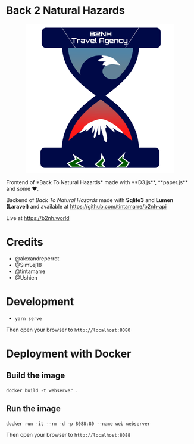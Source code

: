 # Back 2 Natural Hazards

<p align="center">
<img src="https://github.com/SimLej18/B2NH/blob/main/assets/css/logo.png?raw=true" alt="B2NH logo" width="400"/>
</p>
Frontend of *Back To Natural Hazards* made with **D3.js**, **paper.js** and some ❤️.

Backend of *Back To Natural Hazards* made with **Sqlite3** and **Lumen (Laravel)** and available at https://github.com/tintamarre/b2nh-api

Live at https://b2nh.world

# Credits

- @alexandreperrot
- @SimLej18
- @tintamarre
- @Ushien

# Development

- `yarn serve`

Then open your browser to `http://localhost:8080`

# Deployment with Docker

## Build the image
`docker build -t webserver .`

## Run the image
`docker run -it --rm -d -p 8088:80 --name web webserver`

Then open your browser to `http://localhost:8088`
